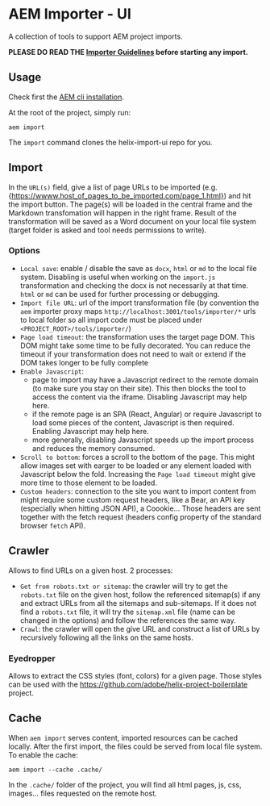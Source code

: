 # AEM Importer - UI

A collection of tools to support AEM project imports.

**PLEASE DO READ THE [Importer Guidelines](./importer-guidelines.md) before starting any import.**

## Usage

Check first the [AEM cli installation](https://github.com/adobe/helix-cli#installation).

At the root of the project, simply run:

```
aem import
```

The `import` command clones the helix-import-ui repo for you.

## Import

In the `URL(s)` field, give a list of page URLs to be imported (e.g. {https://wwww.host_of_pages_to_be_imported.com/page_1.html}) and hit the import button. The page(s) will be loaded in the central frame and the Markdown transfomation will happen in the right frame. Result of the transformation will be saved as a Word document on your local file system (target folder is asked and tool needs permissions to write).

### Options

- `Local save`: enable / disable the save as `docx`, `html` or `md` to the local file system. Disabling is useful when working on the `import.js` transformation and checking the docx is not necessarily at that time. `html` or `md` can be used for further processing or debugging.
- `Import file URL`: url of the import transformation file (by convention the `aem` importer proxy maps `http://localhost:3001/tools/importer/*` urls to local folder so all import code must be placed under `<PROJECT_ROOT>/tools/importer/`)
- `Page load timeout`: the transformation uses the target page DOM. This DOM might take some time to be fully decorated. You can reduce the timeout if your transformation does not need to wait or extend if the DOM takes longer to be fully complete
- `Enable Javascript`: 
  - page to import may have a Javascript redirect to the remote domain (to make sure you stay on their site). This then blocks the tool to access the content via the iframe. Disabling Javascript may help here. 
  - if the remote page is an SPA (React, Angular) or require Javascript to load some pieces of the content, Javascript is then required. Enabling Javascript may help here.
  - more generally, disabling Javascript speeds up the import process and reduces the memory consumed.
- `Scroll to bottom`: forces a scroll to the bottom of the page. This might allow images set with earger to be loaded or any element loaded with Javascript below the fold. Increasing the `Page load timeout` might give more time to those element to be loaded.
- `Custom headers`: connection to the site you want to import content from might require some custom request headers, like a Bear, an API key (especially when hitting JSON API), a Coookie... Those headers are sent together with the fetch request (headers config property of the standard browser `fetch` API).

## Crawler

Allows to find URLs on a given host. 2 processes:

- `Get from robots.txt or sitemap`: the crawler will try to get the `robots.txt` file on the given host, follow the referenced sitemap(s) if any and extract URLs from all the sitemaps and sub-sitemaps. If it does not find a `robots.txt` file, it will try the `sitemap.xml` file (name can be changed in the options) and follow the references the same way.
- `Crawl`: the crawler will open the give URL and construct a list of URLs by recursively following all the links on the same hosts.

### Eyedropper

Allows to extract the CSS styles (font, colors) for a given page. Those styles can be used with the https://github.com/adobe/helix-project-boilerplate project.

## Cache

When `aem import` serves content, imported resources can be cached locally. After the first import, the files could be served from local file system. To enable the cache:

```
aem import --cache .cache/
```

In the `.cache/` folder of the project, you will find all html pages, js, css, images... files requested on the remote host.

